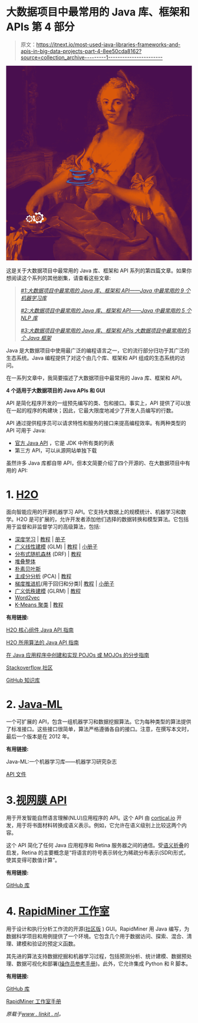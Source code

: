# 大数据项目中最常用的 Java 库、框架和 APIs 第 4 部分

> 原文：<https://itnext.io/most-used-java-libraries-frameworks-and-apis-in-big-data-projects-part-4-8ee50cda8162?source=collection_archive---------1----------------------->

![](img/7b729009b6b0445e3990c0c21220eea7.png)

这是关于大数据项目中最常用的 Java 库、框架和 API 系列的第四篇文章。如果你想阅读这个系列的其他剧集，请查看这些文章:

> [*#1:大数据项目中最常用的 Java 库、框架和 API——Java 中最常用的 9 个机器学习库*](/most-used-java-libraries-frameworks-and-apis-in-big-data-projects-part-1-c1728f1c26b0)
> 
> [*#2:大数据项目中最常用的 Java 库、框架和 API——Java 中最常用的 5 个 NLP 库*](/most-used-java-libraries-frameworks-and-apis-in-big-data-projects-part-2-72263d03d147)
> 
> [*#3:大数据项目中最常用的 Java 库、框架和 APIs 大数据项目中最常用的 5 个 Java 框架*](/most-used-java-libraries-frameworks-and-apis-in-big-data-projects-part-3-b229b3c6aec9)

Java 是大数据项目中使用最广泛的编程语言之一，它的流行部分归功于其广泛的生态系统。Java 编程提供了对这个由几个库、框架和 API 组成的生态系统的访问。

在一系列文章中，我简要描述了大数据项目中最常用的 Java 库、框架和 API。

**4 个适用于大数据项目的 Java APIs 和 GUI**

API 是简化程序开发的一组预先编写的类、包和接口。事实上，API 提供了可以放在一起的程序的构建块；因此，它最大限度地减少了开发人员编写的行数。

API 通过提供程序员可以请求特性和服务的接口来提高编程效率。有两种类型的 API 可用于 Java:

*   [官方 Java API](http://www.oracle.com/technetwork/java/api-141528.html) ，它是 JDK 中所有类的列表
*   第三方 API，可以从源网站单独下载

虽然许多 Java 库都自带 API，但本文简要介绍了四个开源的、在大数据项目中有用的 API:

# 1. [H2O](https://github.com/h2oai/h2o-3)

面向智能应用的开源机器学习 API。它支持大数据上的规模统计、机器学习和数学。H2O 是可扩展的，允许开发者添加他们选择的数据转换和模型算法。它包括用于监督和非监督学习的高级算法，包括:

*   [深度学习](http://docs.h2o.ai/h2o/latest-stable/h2o-docs/data-science/deep-learning.html) | [教程](http://docs.h2o.ai/h2o-tutorials/latest-stable/tutorials/deeplearning/index.html) | [册子](http://docs.h2o.ai/h2o/latest-stable/h2o-docs/booklets/DeepLearningBooklet.pdf)
*   [广义线性建模](http://docs.h2o.ai/h2o/latest-stable/h2o-docs/data-science/glm.html) (GLM) | [教程](http://docs.h2o.ai/h2o-tutorials/latest-stable/tutorials/gbm-randomforest/index.html) | [小册子](http://docs.h2o.ai/h2o/latest-stable/h2o-docs/booklets/GBMBooklet.pdf)
*   [分布式随机森林](http://docs.h2o.ai/h2o/latest-stable/h2o-docs/data-science/drf.html) (DRF) | [教程](https://github.com/h2oai/h2o-3/blob/master/h2o-docs/src/product/tutorials/rf/rf.md)
*   [堆叠整体](http://docs.h2o.ai/h2o/latest-stable/h2o-docs/data-science/stacked-ensembles.html)
*   [朴素贝叶斯](http://docs.h2o.ai/h2o/latest-stable/h2o-docs/data-science/naive-bayes.html)
*   [主成分分析](http://docs.h2o.ai/h2o/latest-stable/h2o-docs/data-science/pca.html) (PCA) | [教程](https://github.com/h2oai/h2o-3/blob/master/h2o-docs/src/product/tutorials/pca/pca.md)
*   [梯度推进机](http://docs.h2o.ai/h2o/latest-stable/h2o-docs/data-science/gbm.html)(用于回归和分类)| [教程](http://docs.h2o.ai/h2o-tutorials/latest-stable/tutorials/gbm-randomforest/index.html) | [小册子](http://docs.h2o.ai/h2o/latest-stable/h2o-docs/booklets/GBMBooklet.pdf)
*   [广义低秩建模](http://docs.h2o.ai/h2o/latest-stable/h2o-docs/data-science/glrm.html) (GLRM) | [教程](http://docs.h2o.ai/h2o-tutorials/latest-stable/tutorials/glrm/glrm-tutorial.html)
*   [Word2vec](http://docs.h2o.ai/h2o/latest-stable/h2o-docs/data-science/word2vec.html)
*   [K-Means 聚类](http://docs.h2o.ai/h2o/latest-stable/h2o-docs/data-science/k-means.html) | [教程](https://github.com/h2oai/h2o-3/blob/master/h2o-docs/src/product/tutorials/kmeans/kmeans.md)

**有用链接:**

[H2O 核心组件 Java API 指南](http://docs.h2o.ai/h2o/latest-stable/h2o-core/javadoc/index.html)

[H2O 所用算法的 Java API 指南](http://docs.h2o.ai/h2o/latest-stable/h2o-algos/javadoc/index.html)

[在 Java 应用程序中创建和实现 POJOs 或 MOJOs 的分步指南](http://docs.h2o.ai/h2o/latest-stable/h2o-genmodel/javadoc/index.html)

[Stackoverflow 社区](https://stackoverflow.com/questions/tagged/h2o+java)

[GitHub 知识库](https://github.com/h2oai/h2o-3)

# 2. [Java-ML](http://java-ml.sourceforge.net/)

一个可扩展的 API，包含一组机器学习和数据挖掘算法。它为每种类型的算法提供了标准接口。这些接口很简单，算法严格遵循各自的接口。注意，在撰写本文时，最后一个版本是在 2012 年。

**有用链接:**

Java-ML:一个机器学习库——机器学习研究杂志

[API 文件](http://java-ml.sourceforge.net/api/)

# 3.[视网膜 API](http://www.cortical.io/product_retina_api.html)

用于开发智能自然语言理解(NLU)应用程序的 API。这个 API 由 [cortical.io](http://www.cortical.io/) 开发，用于将书面材料转换成语义表示。例如，它允许在语义级别上比较这两个内容。

这个 API 简化了任何 Java 应用程序和 Retina 服务器之间的通信。受[语义折叠](http://www.cortical.io/technology.html)的启发，Retina 的主要概念是“将语言的符号表示转化为稀疏分布表示(SDR)形式，使其变得可数值计算”。

**有用链接:**

[GitHub 库](https://github.com/cortical-io/retina-api-java-sdk)

# 4. [RapidMiner 工作室](https://rapidminer.com/products/studio/)

用于设计和执行分析工作流的开源([社区版](https://rapidminer.com/pricing/) ) GUI。RapidMiner 用 Java 编写，为数据科学项目和用例提供了一个环境。它包含几个用于数据访问、探索、混合、清理、建模和验证的预定义函数。

其先进的算法支持数据挖掘和机器学习过程，包括预测分析、统计建模、数据预处理、数据可视化和部署([操作员参考手册](http://docs.rapidminer.com/studio/operators/rapidminer-studio-operator-reference.pdf))。此外，它允许集成 Python 和 R 脚本。

**有用链接:**

[GitHub 库](https://github.com/rapidminer/rapidminer-studio)

[RapidMiner 工作室手册](http://docs.rapidminer.com/downloads/RapidMiner-v6-user-manual.pdf)

*原载于*[*www . linkit . nl*](https://www.linkit.nl/knowledge-base/278/Most_used_Java_libraries_frameworks_and_APIs_in_big_data_projects_part_4)*。*